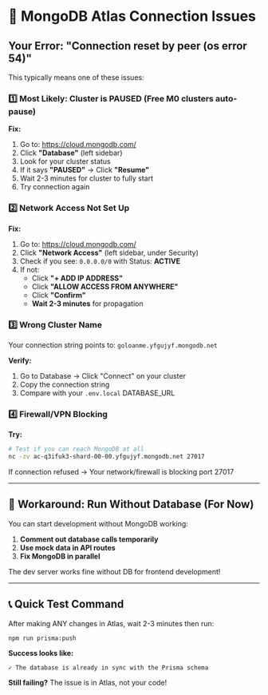 # 🔧 MongoDB Atlas Connection Issues

## Your Error: "Connection reset by peer (os error 54)"

This typically means one of these issues:

### 1️⃣ **Most Likely: Cluster is PAUSED** (Free M0 clusters auto-pause)

**Fix:**
1. Go to: https://cloud.mongodb.com/
2. Click **"Database"** (left sidebar)
3. Look for your cluster status
4. If it says **"PAUSED"** → Click **"Resume"**
5. Wait 2-3 minutes for cluster to fully start
6. Try connection again

### 2️⃣ **Network Access Not Set Up**

**Fix:**
1. Go to: https://cloud.mongodb.com/
2. Click **"Network Access"** (left sidebar, under Security)
3. Check if you see: `0.0.0.0/0` with Status: **ACTIVE**
4. If not:
   - Click **"+ ADD IP ADDRESS"**
   - Click **"ALLOW ACCESS FROM ANYWHERE"**
   - Click **"Confirm"**
   - **Wait 2-3 minutes** for propagation

### 3️⃣ **Wrong Cluster Name**

Your connection string points to: `goloanme.yfgujyf.mongodb.net`

**Verify:**
1. Go to Database → Click "Connect" on your cluster
2. Copy the connection string
3. Compare with your `.env.local` DATABASE_URL

### 4️⃣ **Firewall/VPN Blocking**

**Try:**
```bash
# Test if you can reach MongoDB at all
nc -zv ac-q3ifuk3-shard-00-00.yfgujyf.mongodb.net 27017
```

If connection refused → Your network/firewall is blocking port 27017

---

## 🚀 **Workaround: Run Without Database (For Now)**

You can start development without MongoDB working:

1. **Comment out database calls temporarily**
2. **Use mock data in API routes**
3. **Fix MongoDB in parallel**

The dev server works fine without DB for frontend development!

---

## 📞 **Quick Test Command**

After making ANY changes in Atlas, wait 2-3 minutes then run:

```bash
npm run prisma:push
```

**Success looks like:**
```
✓ The database is already in sync with the Prisma schema
```

**Still failing?** The issue is in Atlas, not your code!
